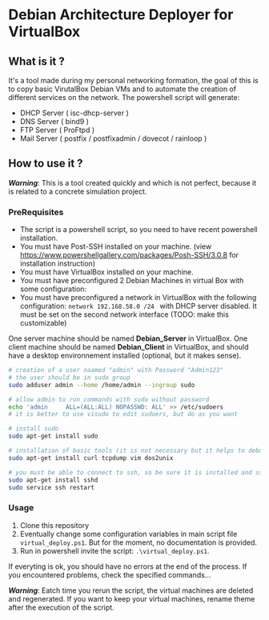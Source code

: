 # Debian Architecture Deployer for VirtualBox

## What is it ?

It's a tool made during my personal networking formation, the goal of this is to copy basic VirutalBox Debian VMs and to automate the creation of different services on the network. The powershell script will generate:

- DHCP Server ( isc-dhcp-server )
- DNS Server ( bind9 )
- FTP Server ( ProFtpd )
- Mail Server ( postfix / postfixadmin / dovecot / rainloop )

## How to use it ?

***Warning***: This is a tool created quickly and which is not perfect, because it is related to a concrete simulation project.

### PreRequisites

- The script is a powershell script, so you need to have recent powershell installation.
- You must have Post-SSH installed on your machine. (view https://www.powershellgallery.com/packages/Posh-SSH/3.0.8 for installation instruction)
- You must have VirtualBox installed on your machine.
- You must have preconfigured 2 Debian Machines in virtual Box with some configuration:
- You must have preconfigured a network in VirtualBox with the following configuration: `network 192.168.58.0 /24 ` with DHCP server disabled. It must be set on the second network interface (TODO: make this customizable)

One server machine should be named **Debian_Server** in VirtualBox.
One client machine should be named **Debian_Client** in VirtualBox, and should have a desktop environnement installed (optional, but it makes sense).

```bash 
# creation of a user naamed "admin" with Password "Admin123" 
# the user should be in sudo group
sudo adduser admin --home /home/admin --ingroup sudo

# allow admin to run commands with sudo without password
echo 'admin     ALL=(ALL:ALL) NOPASSWD: ALL' >> /etc/sudoers
# it is better to use visudo to edit sudoers, but do as you want

# install sudo
sudo apt-get install sudo

# installation of basic tools (it is not necessary but it helps to debug)
sudo apt-get install curl tcpdump vim dos2unix 

# you must be able to connect to ssh, so be sure it is installed and ssh server is running
sudo apt-get install sshd
sudo service ssh restart
```

### Usage

1. Clone this repository
2. Eventually change some configuration variables in main script file `virtual_deploy.ps1`. But for the moment, no documentation is provided.
3. Run in powershell invite the script: `.\virtual_deploy.ps1`.

If everyting is ok, you should have no errors at the end of the process. If you encountered problems, check the specified commands...

***Warning***:
Eatch time you rerun the script, the virtual machines are deleted and regenerated. If you want to keep your virtual machines, rename theme after the execution of the script.
